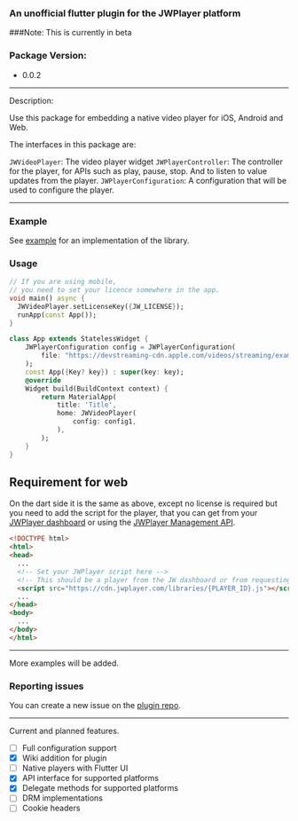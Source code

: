 ### An unofficial flutter plugin for the JWPlayer platform
###Note: This is currently in beta
### Package Version:
*  0.0.2

___
Description:

Use this package for embedding a native video player for iOS, Android and Web.

The interfaces in this package are:

`JWVideoPlayer`: The video player widget
`JWPlayerController`: The controller for the player, for APIs such as play, pause, stop. And to listen to value updates from the player.
`JWPlayerConfiguration`: A configuration that will be used to configure the player.
___
### Example
See [example](https://github.com/DavidPerezP124/jwplayer_plugin/tree/main/jwplayer/example) for an implementation of the library.

### Usage

```dart
// If you are using mobile, 
// you need to set your licence somewhere in the app.
void main() async {
  JWVideoPlayer.setLicenseKey({JW_LICENSE});
  runApp(const App());
}

class App extends StatelessWidget {
    JWPlayerConfiguration config = JWPlayerConfiguration(
        file: "https://devstreaming-cdn.apple.com/videos/streaming/examples/img_bipbop_adv_example_ts/master.m3u8"
    );
    const App({Key? key}) : super(key: key);
    @override
    Widget build(BuildContext context) {
        return MaterialApp(
            title: 'Title',
            home: JWVideoPlayer(
                config: config1,
            ),
        );
    }
}
```
## Requirement for web
On the dart side it is the same as above, except no license is required but you need to add the script for the player, that you can get from your [JWPlayer dashboard](https://dashboard.jwplayer.com) or using the [JWPlayer Management API](https://docs.jwplayer.com/platform/reference/get_v2-sites-site-id-players-player-id-).
```html
<!DOCTYPE html>
<html>
<head>
  ...
  <!-- Set your JWPlayer script here -->
  <!-- This should be a player from the JW dashboard or from requesting it more info here https://docs.jwplayer.com/platform/docs/players-get-started -->
  <script src="https://cdn.jwplayer.com/libraries/{PLAYER_ID}.js"></script>
  ...
</head>
<body>
  ...
</body>
</html>
```
---
More examples will be added.

### Reporting issues
You can create a new issue on the [plugin repo](https://github.com/DavidPerezP124/jwplayer_plugin).


___
Current and planned features.

- [ ] Full configuration support
- [X] Wiki addition for plugin
- [ ] Native players with Flutter UI
- [X] API interface for supported platforms
- [X] Delegate methods for supported platforms
- [ ] DRM implementations
- [ ] Cookie headers